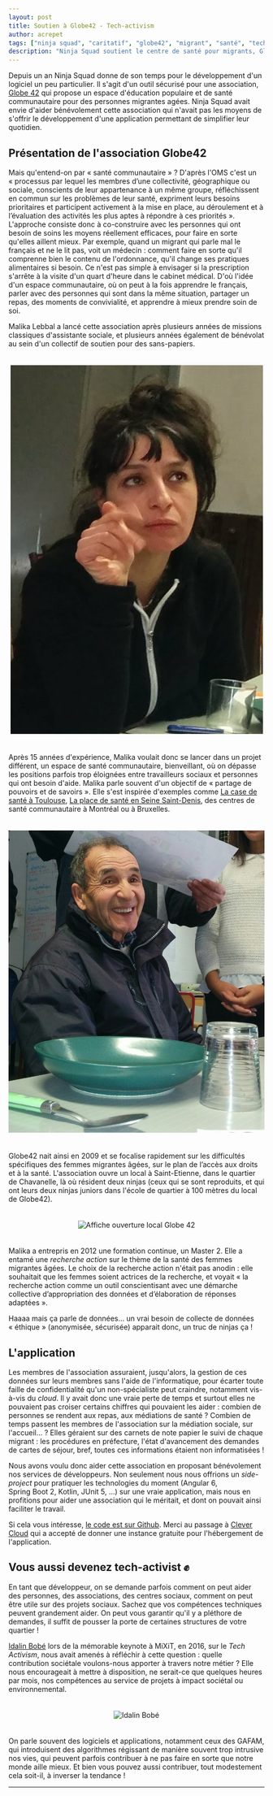 ```yaml
---
layout: post
title: Soutien à Globe42 - Tech-activism
author: acrepet
tags: ["ninja squad", "caritatif", "globe42", "migrant", "santé", "tech-activism"]
description: "Ninja Squad soutient le centre de santé pour migrants, Globe42."
---
```


Depuis un an Ninja Squad donne de son temps pour le développement d'un logiciel un peu particulier. Il s'agit d'un outil sécurisé pour une association, [Globe 42](https://globe42.wordpress.com/) qui propose un espace d'éducation populaire et de santé communautaire pour des personnes migrantes agées. Ninja Squad avait envie d'aider bénévolement cette association qui n'avait pas les moyens de s'offrir le développement d'une application permettant de simplifier leur quotidien.

## Présentation de l'association Globe42

Mais qu'entend-on par «&nbsp;santé communautaire&nbsp;»&nbsp;? D'après l'OMS c'est un «&nbsp;processus par lequel les membres d’une collectivité, géographique ou sociale, conscients de leur appartenance à un même groupe, réfléchissent en commun sur les problèmes de leur santé, expriment leurs besoins prioritaires et participent activement à la mise en place, au déroulement et à l’évaluation des activités les plus aptes à répondre à ces priorités&nbsp;». L'approche consiste donc à co-construire avec les personnes qui ont besoin de soins les moyens réellement efficaces, pour faire en sorte qu'elles aillent mieux. Par exemple, quand un migrant qui parle mal le français et ne le lit pas, voit un médecin : comment faire en sorte qu'il comprenne bien le contenu de l'ordonnance, qu'il change ses pratiques alimentaires si besoin. Ce n'est pas simple à envisager si la prescription s'arrête à la visite d'un quart d'heure dans le cabinet médical. D'où l'idée d'un espace communautaire, où on peut à la fois apprendre le français, parler avec des personnes qui sont dans la même situation, partager un repas, des moments de convivialité, et apprendre à mieux prendre soin de soi.

Malika Lebbal a lancé cette association après plusieurs années de missions classiques d'assistante sociale, et plusieurs années également de bénévolat au sein d'un collectif de soutien pour des sans-papiers.

<p style="text-align: center;">
    <img class="img-responsive img-polaroid" style="margin-top: 20px; margin-bottom: 20px;"
         src="/assets/images/globe42/malika.png"
         alt="Malika Lebbal" />
</p>

Après 15 années d'expérience, Malika voulait donc se lancer dans un projet différent, un espace de santé communautaire, bienveillant, où on dépasse les positions parfois trop éloignées entre travailleurs sociaux et personnes qui ont besoin d'aide. Malika parle souvent d'un objectif de «&nbsp;partage de pouvoirs et de savoirs&nbsp;». Elle s'est inspirée d'exemples comme [La case de santé à Toulouse](http://www.casedesante.org/), [La place de santé en Seine Saint-Denis](http://acsbe.asso.fr/), des centres de santé communautaire à Montréal ou à Bruxelles. 

<p style="text-align: center;">
    <img class="img-responsive img-polaroid" style="margin-top: 20px; margin-bottom: 20px;"
         src="/assets/images/globe42/migrant.png"
         alt="Repas à Globe42" />
</p>

Globe42 nait ainsi en 2009 et se focalise rapidement sur les difficultés spécifiques des femmes migrantes âgées, sur le plan de l’accès aux droits et à la santé. L'association ouvre un local à Saint-Etienne, dans le quartier de Chavanelle, là où résident deux ninjas (ceux qui se sont reproduits, et qui ont leurs deux ninjas juniors dans l'école de quartier à 100 mètres du local de Globe42).


<p style="text-align: center;">
    <img class="img-responsive img-polaroid" style="margin-top: 20px; margin-bottom: 20px;"
         src="https://globe42.files.wordpress.com/2014/10/afficheafp.jpg"
         alt="Affiche ouverture local Globe 42"/>
</p>

Malika a entrepris en 2012 une formation continue, un Master 2. Elle a entamé une _recherche action_ sur le thème de la santé des femmes migrantes âgées. Le choix de la recherche action n'était pas anodin&nbsp;: elle souhaitait que les femmes soient actrices de la recherche, et voyait «&nbsp;la recherche action comme un outil conscientisant avec une démarche collective d’appropriation des données et d’élaboration de réponses adaptées&nbsp;».

Haaaa mais ça parle de données... un vrai besoin de collecte de données «&nbsp;éthique&nbsp;» (anonymisée, sécurisée) apparait donc, un truc de ninjas ça&nbsp;!


## L'application

Les membres de l'association assuraient, jusqu'alors, la gestion de ces données sur leurs membres sans l'aide de l'informatique, pour écarter toute faille de confidentialité qu'un non-spécialiste peut craindre, notamment vis-à-vis du _cloud_. Il y avait donc une vraie perte de temps et surtout elles ne pouvaient pas croiser certains chiffres qui pouvaient les aider&nbsp;: combien de personnes se rendent aux repas, aux médiations de santé&nbsp;? Combien de temps passent les membres de l'association sur la médiation sociale, sur l'accueil...&nbsp;? Elles géraient sur des carnets de note papier le suivi de chaque migrant : les procédures en préfecture, l'état d'avancement des demandes de cartes de séjour, bref, toutes ces informations étaient non informatisées&nbsp;!

Nous avons voulu donc aider cette association en proposant bénévolement nos services de développeurs. Non seulement nous nous offrions un _side-project_ pour pratiquer
les technologies du moment (Angular&nbsp;6, Spring&nbsp;Boot&nbsp;2, Kotlin, JUnit&nbsp;5, ...) sur une vraie application, mais nous en profitions pour aider une association qui le méritait, et dont on pouvait ainsi faciliter le travail.

Si cela vous intéresse, [le code est sur Github](https://github.com/ninja-squad/globe42). Merci au passage à [Clever Cloud](https://www.clever-cloud.com/) qui a accepté de donner une instance gratuite pour l'hébergement de l'application.

## Vous aussi devenez tech-activist &#9994;

En tant que développeur, on se demande parfois comment on peut aider des personnes, des associations, des centres sociaux, comment on peut être utile sur des projets sociaux. Sachez que vos compétences techniques peuvent grandement aider. On peut vous garantir qu'il y a pléthore de demandes, il suffit de pousser la porte de certaines structures de votre quartier&nbsp;!

[Idalin Bobé](https://mixitconf.org/2016/idalin-bobe-21st-century-activists-need-21st-century-skill-sets) lors de la mémorable keynote à MiXiT, en 2016, sur le _Tech Activism_, nous avait amenés à réfléchir à cette question : quelle contribution sociétale voulons-nous apporter à travers notre métier&nbsp;? Elle nous encourageait à mettre à disposition, ne serait-ce que quelques heures par mois, nos compétences au service de projets à impact sociétal ou environnemental.

<p style="text-align: center;">
    <img class="img-responsive" style="margin-top: 20px; margin-bottom: 20px;"
         src="https://res.infoq.com/presentations/mix-it-idalin-bobe-21-century-tech-activists/fr/slides/Idalin-Bobe-21st%20Century%20Activists%20Need%2021st%20Century%20Tools-0.jpg"
         alt="Idalin Bobé"/>
</p>


On parle souvent des logiciels et applications, notamment ceux des GAFAM, qui introduisent des algorithmes régissant de manière souvent trop intrusive nos vies, qui peuvent parfois contribuer à ne pas faire en sorte que notre monde aille mieux. Et bien vous pouvez aussi contribuer, tout modestement cela soit-il, à inverser la tendance&nbsp;! 

----------

